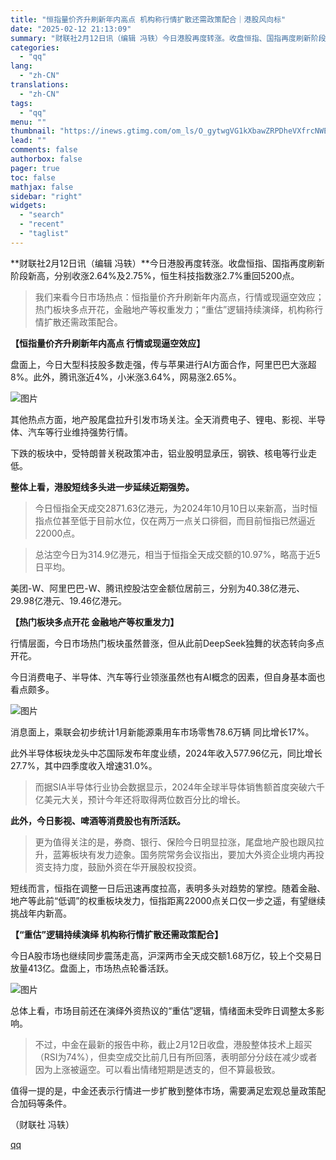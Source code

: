 ```yaml
---
title: "恒指量价齐升刷新年内高点 机构称行情扩散还需政策配合｜港股风向标"
date: "2025-02-12 21:13:09"
summary: "财联社2月12日讯（编辑 冯轶）今日港股再度转涨。收盘恒指、国指再度刷新阶段新高，分别收涨2.64%..."
categories:
  - "qq"
lang:
  - "zh-CN"
translations:
  - "zh-CN"
tags:
  - "qq"
menu: ""
thumbnail: "https://inews.gtimg.com/om_ls/O_gytwgVG1kXbawZRPDheVXfrcNWE0sCNgjhRKpzLd09YAA_640360/0"
lead: ""
comments: false
authorbox: false
pager: true
toc: false
mathjax: false
sidebar: "right"
widgets:
  - "search"
  - "recent"
  - "taglist"
---
```


**财联社2月12日讯（编辑 冯轶）**今日港股再度转涨。收盘恒指、国指再度刷新阶段新高，分别收涨2.64%及2.75%，恒生科技指数涨2.7%重回5200点。

> 我们来看今日市场热点：恒指量价齐升刷新年内高点，行情或现逼空效应；热门板块多点开花，金融地产等权重发力；“重估”逻辑持续演绎，机构称行情扩散还需政策配合。

**【恒指量价齐升刷新年内高点 行情或现逼空效应】**

盘面上，今日大型科技股多数走强，传与苹果进行AI方面合作，阿里巴巴大涨超8%。此外，腾讯涨近4%，小米涨3.64%，网易涨2.65%。

![图片](https://inews.gtimg.com/om_bt/OLqDExxMHOzSl4TJBlWHndR9hxDKruJm_8mvammVNOC6YAA/641)

其他热点方面，地产股尾盘拉升引发市场关注。全天消费电子、锂电、影视、半导体、汽车等行业维持强势行情。

下跌的板块中，受特朗普关税政策冲击，铝业股明显承压，钢铁、核电等行业走低。

**整体上看，港股短线多头进一步延续近期强势。**

> 今日恒指全天成交2871.63亿港元，为2024年10月10日以来新高，当时恒指点位甚至低于目前水位，仅在两万一点关口徘徊，而目前恒指已然逼近22000点。

> 总沽空今日为314.9亿港元，相当于恒指全天成交额的10.97%，略高于近5日平均。

美团-W、阿里巴巴-W、腾讯控股沽空金额位居前三，分别为40.38亿港元、29.98亿港元、19.46亿港元。

**【热门板块多点开花 金融地产等权重发力】**

行情层面，今日市场热门板块虽然普涨，但从此前DeepSeek独舞的状态转向多点开花。

今日消费电子、半导体、汽车等行业领涨虽然也有AI概念的因素，但自身基本面也看点颇多。

![图片](https://inews.gtimg.com/om_bt/OKewdDiilIsb2Ib8WICeZXN-DKrlSTwK1RV53pg5lUbX0AA/641)

消息面上，乘联会初步统计1月新能源乘用车市场零售78.6万辆 同比增长17%。

此外半导体板块龙头中芯国际发布年度业绩，2024年收入577.96亿元，同比增长27.7%，其中四季度收入增速31.0%。

> 而据SIA半导体行业协会数据显示，2024年全球半导体销售额首度突破六千亿美元大关，预计今年还将取得两位数百分比的增长。

**此外，今日影视、啤酒等消费股也有所活跃。**

> 更为值得关注的是，券商、银行、保险今日明显拉涨，尾盘地产股也跟风拉升，蓝筹板块有发力迹象。国务院常务会议指出，要加大外资企业境内再投资支持力度，鼓励外资在华开展股权投资。

短线而言，恒指在调整一日后迅速再度拉高，表明多头对趋势的掌控。随着金融、地产等此前“低调”的权重板块发力，恒指距离22000点关口仅一步之遥，有望继续挑战年内新高。

**【“重估”逻辑持续演绎 机构称行情扩散还需政策配合】**

今日A股市场也继续同步震荡走高，沪深两市全天成交额1.68万亿，较上个交易日放量413亿。盘面上，市场热点轮番活跃。

![图片](https://inews.gtimg.com/om_bt/OMK42INLt6oMIFS02yj7U7n-hKK6evG4TD8H0UMlkh0YAAA/641)

总体上看，市场目前还在演绎外资热议的“重估”逻辑，情绪面未受昨日调整太多影响。

> 不过，中金在最新的报告中称，截止2月12日收盘，港股整体技术上超买（RSI为74%），但卖空成交比前几日有所回落，表明部分分歧在减少或者因为上涨被逼空。可以看出情绪短期是透支的，但不算最极致。

值得一提的是，中金还表示行情进一步扩散到整体市场，需要满足宏观总量政策配合加码等条件。

（财联社 冯轶）

[qq](https://new.qq.com/rain/a/20250212A090WZ00)
